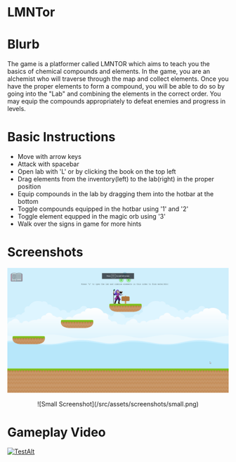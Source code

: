 # LMNTor

# Blurb

The game is a platformer called LMNTOR which aims to teach you the basics of chemical compounds and elements. In the game, you are an alchemist who will traverse through the map and collect elements. Once you have the proper elements to form a compound, you will be able to do so by going into the "Lab" and combining the elements in the correct order. You may equip the compounds appropriately to defeat enemies and progress in levels.

# Basic Instructions
* Move with arrow keys
* Attack with spacebar
* Open lab with 'L' or by clicking the book on the top left
* Drag elements from the inventory(left) to the lab(right) in the proper position
* Equip compounds in the lab by dragging them into the hotbar at the bottom
* Toggle compounds equipped in the hotbar using '1' and '2'
* Toggle element equpped in the magic orb using '3'
* Walk over the signs in game for more hints

# Screenshots
![Large Screenshot](/src/assets/screenshots/large.png)
<center>![Small Screenshot](/src/assets/screenshots/small.png)</center>

# Gameplay Video
[![TestAlt](http://img.youtube.com/vi/kvzvsyUZp7Q/0.jpg)](http://www.youtube.com/watch?v=kvzvsyUZp7Q "Test")